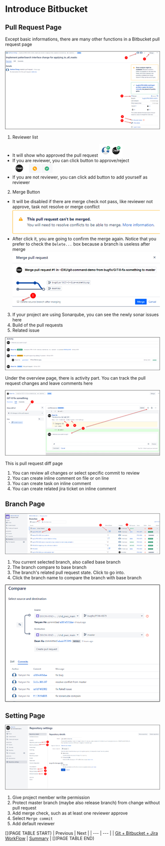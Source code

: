 # Introduce Bitbucket

## Pull Request Page

Except basic informations, there are many other functions in a Bitbucket pull request page

![bitbucket-pullrequest-page-1](images/bitbucket-pullrequest-page-1.png)

1. Reviewer list
  - It will show who approved the pull request ![bitbucket-pullrequest-page-2](images/bitbucket-pullrequest-page-2.png)
  - If you are reviewer, you can click button to approve/reject ![bitbucket-pullrequest-page-3](images/bitbucket-pullrequest-page-3.png)
  - If you are not reviewer, you can click add button to add yourself as reviewer
2. Merge Button
  -  It will be disabled if there are merge check not pass, like reviewer not approve, task not resolve or merge conflict ![bitbucket-pullrequest-conflict.png](images/bitbucket-pullrequest-conflict.png) 
  - After click it, you are going to confirm the merge again. Notice that you prefer to check the `Delete...` box because a branch is useless after merge ![bitbucket-pullrequest-merge-confirm.png](images/bitbucket-pullrequest-merge-confirm.png)
3. If your project are using Sonarqube, you can see the newly sonar issues here
4. Build of the pull requests
5. Related issue

![bitbucket-pullrequest-activity.png](images/bitbucket-pullrequest-activity.png)

Under the overview page, there is activity part. You can track the pull request changes and leave comments here

![bitbucket-pullrequest-diff.png](images/bitbucket-pullrequest-diff.png)

This is pull request diff page

1. You can review all changes or select specific commit to review
2. You can create inline comment on file or on line 
3. You can create task on inline comment
4. You can create related jira ticket on inline comment

## Branch Page

![bitbucket-branch.png](images/bitbucket-branch.png)

1. You current selected branch, also called base branch
2. The branch compare to base branch
3. The branch's related pull request state. Click to go into.
4. Click the branch name to compare the branch with base branch

![bitbucket-branch-compare.png](images/bitbucket-branch-compare.png)

## Setting Page

![bitbucket-setting.png](images/bitbucket-setting.png)

1. Give project member write permission
2. Protect master branch (maybe also release branch) from change without pull request
3. Add merge check, such as at least one reviewer approve
4. Select `Merge commit`
5. Add default reviewer

[](PAGE TABLE START)
| Previous | Next |
| --- | --- |
| [Git + Bitbucket + Jira WorkFlow](3-Workflow.md) | [Summary](5-Summary.md) |
[](PAGE TABLE END)

